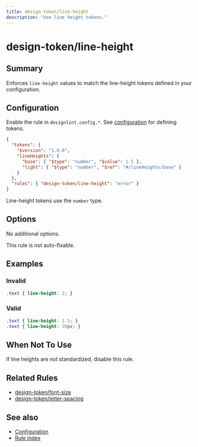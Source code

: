 ```yaml
---
title: design-token/line-height
description: "Use line height tokens."
---
```


# design-token/line-height

## Summary
Enforces `line-height` values to match the line-height tokens defined in your configuration.

## Configuration
Enable the rule in `designlint.config.*`. See [configuration](../../configuration.md) for defining tokens.

```json
{
  "tokens": {
    "$version": "1.0.0",
    "lineHeights": {
      "base": { "$type": "number", "$value": 1.5 },
      "tight": { "$type": "number", "$ref": "#/lineHeights/base" }
    }
  },
  "rules": { "design-token/line-height": "error" }
}
```

Line-height tokens use the `number` type.

## Options
No additional options.

This rule is not auto-fixable.

## Examples

### Invalid

```css
.text { line-height: 2; }
```

### Valid

```css
.text { line-height: 1.5; }
.text { line-height: 20px; }
```

## When Not To Use
If line heights are not standardized, disable this rule.

## Related Rules
- [design-token/font-size](./font-size.md)
- [design-token/letter-spacing](./letter-spacing.md)

## See also
- [Configuration](../../configuration.md)
- [Rule index](../index.md)
